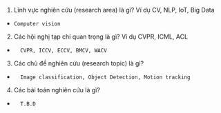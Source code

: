 1. Lĩnh vực nghiên cứu (research area) là gì? Ví dụ CV, NLP, IoT, Big Data
-     Computer vision

2. Các hội nghị tạp chí quan trọng là gì? Ví dụ CVPR, ICML, ACL
  -       CVPR, ICCV, ECCV, BMCV, WACV

3. Các chủ đề nghiên cứu (research topic) là gì?
-       Image classification, Object Detection, Motion tracking

4. Các bài toán nghiên cứu là gì?
-       T.B.D
